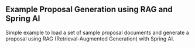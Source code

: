 Example Proposal Generation using RAG and Spring AI
---
Simple example to load a set of sample proposal documents and generate a proposal using RAG (Retrieval-Augmented Generation) with Spring AI.
